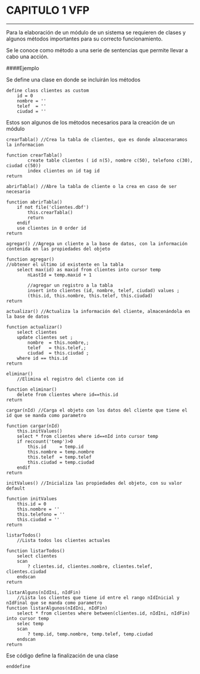 # CAPITULO 1 VFP
----------

Para la elaboración de un módulo de un sistema se requieren de clases y algunos métodos importantes para su correcto funcionamiento.

Se le conoce como método a una serie de sentencias que permite llevar a cabo una acción. 

####Ejemplo

Se define una clase en donde se incluirán los métodos
```vfp 
define class clientes as custom
	id = 0
	nombre = ''
	telef  = ''
	ciudad = ''
```
Estos son algunos de los métodos necesarios para la creación de un módulo
```vfp
crearTabla() //Crea la tabla de clientes, que es donde almacenaramos la informacion
	
function crearTabla()
		create table clientes ( id n(5), nombre c(50), telefono c(30), ciudad c(50))
		index clientes on id tag id
return
```

```vfp
abrirTabla() //Abre la tabla de cliente o la crea en caso de ser necesario
	
function abrirTabla()
	if not file('clientes.dbf')
		this.crearTabla()
		return
	endif
	use clientes in 0 order id
return
```

```vfp
agregar() //Agrega un cliente a la base de datos, con la información contenida en las propiedades del objeto

function agregar()
//obtener el ultimo id existente en la tabla
	select max(id) as maxid from clientes into cursor temp
		nLastId = temp.maxid + 1
		
		//agregar un registro a la tabla
		insert into clientes (id, nombre, telef, ciudad) values ;
		(this.id, this.nombre, this.telef, this.ciudad)
return
```

```vfp
actualizar() //Actualiza la información del cliente, almacenándola en la base de datos
	
function actualizar()
	select clientes
	update clientes set ;
		nombre	= this.nombre,;
		telef	= this.telef,;
		ciudad	= this.ciudad ;
	where id == this.id
return
``` 

```vfp 
eliminar()
	//Elimina el registro del cliente con id
		
function eliminar()
	delete from clientes where id==this.id
return
```

```vfp
cargar(nId) //Carga el objeto con los datos del cliente que tiene el id que se manda como parametro
	
function cargar(nId)
	this.initValues()
	select * from clientes where id==nId into cursor temp
	if reccount('temp')>0
		this.id		= temp.id
		this.nombre	= temp.nombre
		this.telef	= temp.telef
		this.ciudad = temp.ciudad
	endif
return
```

```vfp
initValues() //Inicializa las propiedades del objeto, con su valor default

function initValues
	this.id = 0
	this.nombre = ''
	this.telefono = ''
	this.ciudad = ''
return
```

```vfp
listarTodos()
	//Lista todos los clientes actuales
	
function listarTodos()
	select clientes
	scan
		? clientes.id, clientes.nombre, clientes.telef, clientes.ciudad
	endscan
return
```
```vfp 
listarAlguns(nIdIni, nIdFin)
	//Lista los clientes que tiene id entre el rango nIdInicial y nIdFinal que se manda como parametro	
function listarAlgunos(nIdIni, nIdFin)
	select * from clientes where between(clientes.id, nIdIni, nIdFin) into cursor temp
	selec temp
	scan
		? temp.id, temp.nombre, temp.telef, temp.ciudad
	endscan
return
```
Ese código define la finalización de una clase
```vfp
enddefine

```